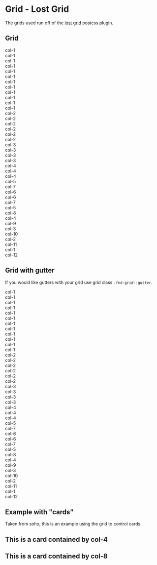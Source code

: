 # Grid - Lost Grid

The grids used run off of the [lost grid](http://lostgrid.org/docs.html) postcss plugin.

## Grid

<div class="fnd-grid demo-grid">
  <div class="fnd-grid--col-1">col-1</div>
  <div class="fnd-grid--col-1">col-1</div>
  <div class="fnd-grid--col-1">col-1</div>
  <div class="fnd-grid--col-1">col-1</div>
  <div class="fnd-grid--col-1">col-1</div>
  <div class="fnd-grid--col-1">col-1</div>
  <div class="fnd-grid--col-1">col-1</div>
  <div class="fnd-grid--col-1">col-1</div>
  <div class="fnd-grid--col-1">col-1</div>
  <div class="fnd-grid--col-1">col-1</div>
  <div class="fnd-grid--col-1">col-1</div>
  <div class="fnd-grid--col-1">col-1</div>
</div>

<div class="fnd-grid demo-grid">
  <div class="fnd-grid--col-2">col-2</div>
  <div class="fnd-grid--col-2">col-2</div>
  <div class="fnd-grid--col-2">col-2</div>
  <div class="fnd-grid--col-2">col-2</div>
  <div class="fnd-grid--col-2">col-2</div>
  <div class="fnd-grid--col-2">col-2</div>
</div>

<div class="fnd-grid demo-grid">
  <div class="fnd-grid--col-3">col-3</div>
  <div class="fnd-grid--col-3">col-3</div>
  <div class="fnd-grid--col-3">col-3</div>
  <div class="fnd-grid--col-3">col-3</div>
</div>

<div class="fnd-grid demo-grid">
  <div class="fnd-grid--col-4">col-4</div>
  <div class="fnd-grid--col-4">col-4</div>
  <div class="fnd-grid--col-4">col-4</div>
</div>

<div class="fnd-grid demo-grid">
  <div class="fnd-grid--col-5">col-5</div>
  <div class="fnd-grid--col-7">col-7</div>
</div>

<div class="fnd-grid demo-grid">
  <div class="fnd-grid--col-6">col-6</div>
  <div class="fnd-grid--col-6">col-6</div>
</div>

<div class="fnd-grid demo-grid">
  <div class="fnd-grid--col-7">col-7</div>
  <div class="fnd-grid--col-5">col-5</div>
</div>

<div class="fnd-grid demo-grid">
  <div class="fnd-grid--col-8">col-8</div>
  <div class="fnd-grid--col-4">col-4</div>
</div>

<div class="fnd-grid demo-grid">
  <div class="fnd-grid--col-9">col-9</div>
  <div class="fnd-grid--col-3">col-3</div>
</div>

<div class="fnd-grid demo-grid">
  <div class="fnd-grid--col-10">col-10</div>
  <div class="fnd-grid--col-2">col-2</div>
</div>

<div class="fnd-grid demo-grid">
  <div class="fnd-grid--col-11">col-11</div>
  <div class="fnd-grid--col-1">col-1</div>
</div>

<div class="fnd-grid demo-grid">
  <div class="fnd-grid--col-12">col-12</div>
</div>

## Grid with gutter

If you would like gutters with your grid use grid class `.fnd-grid--gutter`.

<div class="fnd-grid--gutter demo-grid">
  <div class="fnd-grid--col-1">col-1</div>
  <div class="fnd-grid--col-1">col-1</div>
  <div class="fnd-grid--col-1">col-1</div>
  <div class="fnd-grid--col-1">col-1</div>
  <div class="fnd-grid--col-1">col-1</div>
  <div class="fnd-grid--col-1">col-1</div>
  <div class="fnd-grid--col-1">col-1</div>
  <div class="fnd-grid--col-1">col-1</div>
  <div class="fnd-grid--col-1">col-1</div>
  <div class="fnd-grid--col-1">col-1</div>
  <div class="fnd-grid--col-1">col-1</div>
  <div class="fnd-grid--col-1">col-1</div>
</div>

<div class="fnd-grid--gutter demo-grid">
  <div class="fnd-grid--col-2">col-2</div>
  <div class="fnd-grid--col-2">col-2</div>
  <div class="fnd-grid--col-2">col-2</div>
  <div class="fnd-grid--col-2">col-2</div>
  <div class="fnd-grid--col-2">col-2</div>
  <div class="fnd-grid--col-2">col-2</div>
</div>

<div class="fnd-grid--gutter demo-grid">
  <div class="fnd-grid--col-3">col-3</div>
  <div class="fnd-grid--col-3">col-3</div>
  <div class="fnd-grid--col-3">col-3</div>
  <div class="fnd-grid--col-3">col-3</div>
</div>

<div class="fnd-grid--gutter demo-grid">
  <div class="fnd-grid--col-4">col-4</div>
  <div class="fnd-grid--col-4">col-4</div>
  <div class="fnd-grid--col-4">col-4</div>
</div>

<div class="fnd-grid--gutter demo-grid">
  <div class="fnd-grid--col-5">col-5</div>
  <div class="fnd-grid--col-7">col-7</div>
</div>

<div class="fnd-grid--gutter demo-grid">
  <div class="fnd-grid--col-6">col-6</div>
  <div class="fnd-grid--col-6">col-6</div>
</div>

<div class="fnd-grid--gutter demo-grid">
  <div class="fnd-grid--col-7">col-7</div>
  <div class="fnd-grid--col-5">col-5</div>
</div>

<div class="fnd-grid--gutter demo-grid">
  <div class="fnd-grid--col-8">col-8</div>
  <div class="fnd-grid--col-4">col-4</div>
</div>

<div class="fnd-grid--gutter demo-grid">
  <div class="fnd-grid--col-9">col-9</div>
  <div class="fnd-grid--col-3">col-3</div>
</div>

<div class="fnd-grid--gutter demo-grid">
  <div class="fnd-grid--col-10">col-10</div>
  <div class="fnd-grid--col-2">col-2</div>
</div>

<div class="fnd-grid--gutter demo-grid">
  <div class="fnd-grid--col-11">col-11</div>
  <div class="fnd-grid--col-1">col-1</div>
</div>

<div class="fnd-grid--gutter demo-grid">
  <div class="fnd-grid--col-12">col-12</div>
</div>

## Example with "cards"

Taken from soho, this is an example using the grid to control cards.

<div class="fnd-grid--gutter card-grid">
  <div class="fnd-grid--col-4">
    <div class="card">
      <div class="card--header">
        <h2 class="card--header--title">This is a card contained by col-4</h2>
      </div>
      <div class="card--content">
      </div>
    </div>
  </div>
  <div class="fnd-grid--col-8">
    <div class="card">
      <div class="card--header">
        <h2 class="card--header--title">This is a card contained by col-8</h2>
      </div>
      <div class="card--content">
      </div>
    </div>
  </div>
</div>
